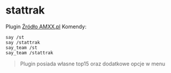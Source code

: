 # stattrak
Plugin [Źródło AMXX.pl](https://amxx.pl/topic/163748-stattrak-menu/)
Komendy:
```
say /st
say /stattrak
say_team /st
say_team /stattrak
```
> Plugin posiada własne top15 oraz dodatkowe opcje w menu

